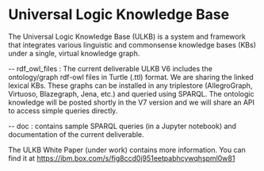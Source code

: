 # Universal Logic Knowledge Base
The Universal Logic Knowledge Base (ULKB) is a system and framework that integrates various linguistic and commonsense knowledge bases (KBs) under a single, virtual knowledge graph.

-- rdf_owl_files : The current deliverable ULKB V6 includes the ontology/graph rdf-owl files in Turtle (.ttl) format. We are sharing the linked lexical KBs. These graphs can be installed in any triplestore (AllegroGraph, Virtuoso, Blazegraph, Jena, etc.) and queried using SPARQL. The ontologic knowledge will be posted shortly in the V7 version and we will share an API to access simple queries directly. 

-- doc : contains sample SPARQL queries (in a Jupyter notebook) and documentation of the current deliverable. 

The ULKB White Paper (under work) contains more information. You can find it at https://ibm.box.com/s/fig8ccd0j951eetpabhcywqhspml0w81
